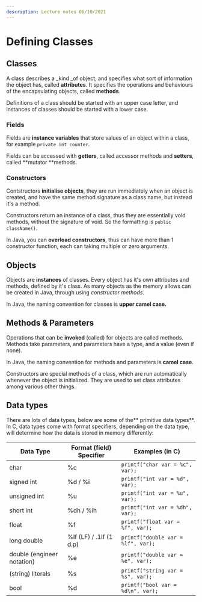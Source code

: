 ```yaml
---
description: Lecture notes 06/10/2021
---
```


# Defining Classes

## Classes

A class describes a _kind _of object, and specifies what sort of information the object has, called **attributes**. It specifies the operations and behaviours of the encapsulating objects, called **methods**.

Definitions of a class should be started with an upper case letter, and instances of classes should be started with a lower case. 

### Fields

Fields are **instance variables** that store values of an object within a class, for example `private int counter`.

Fields can be accessed with **getters**, called accessor methods and **setters**, called **mutator **methods.

### Constructors

Contstructors **initialise objects**, they are run immediately when an object is created, and have the same method signature as a class name, but instead it's a method.

Constructors return an instance of a class, thus they are essentially void methods, without the signature of void. So the formatting is `public className()`.

In Java, you can **overload constructors**, thus can have more than 1 constructor function, each can taking multiple or zero arguments.

## Objects

Objects are **instances** of classes. Every object has it's own attributes and methods, defined by it's class. As many objects as the memory allows can be created in Java, through using _constructor methods_.

In Java, the naming convention for classes is **upper camel case.**

## Methods & Parameters

Operations that can be **invoked** (called) for objects are called methods. Methods take parameters, and parameters have a type, and a value (even if none).

In Java, the naming convention for methods and parameters is **camel case**.

Constructors are special methods of a class, which are run automatically whenever the object is initialized. They are used to set class attributes among various other things. 

## Data types

There are lots of data types, below are some of the** primitive data types**. In C, data types come with format specifiers, depending on the data type, will determine how the data is stored in memory differently:

| Data Type                  | Format (field) Specifier | Examples (in C)                    |
| -------------------------- | ------------------------ | ---------------------------------- |
| char                       | %c                       | `printf("char var = %c", var);`    |
| signed int                 | %d / %i                  | `printf("int var = %d", var);`     |
| unsigned int               | %u                       | `printf("int var = %u", var);`     |
| short int                  | %dh / %ih                | `printf("int var = %dh", var);`    |
| float                      | %f                       | `printf("float var = %f", var);`   |
| long double                | %lf (LF) / .1lf (1 d.p)  | `printf("double var = %lf", var);` |
| double (engineer notation) | %e                       | `printf("double var = %e", var);`  |
| (string) literals          | %s                       | `printf("string var = %s", var);`  |
| bool                       | %d                       | `printf("bool var = %d\n", var);`  |
